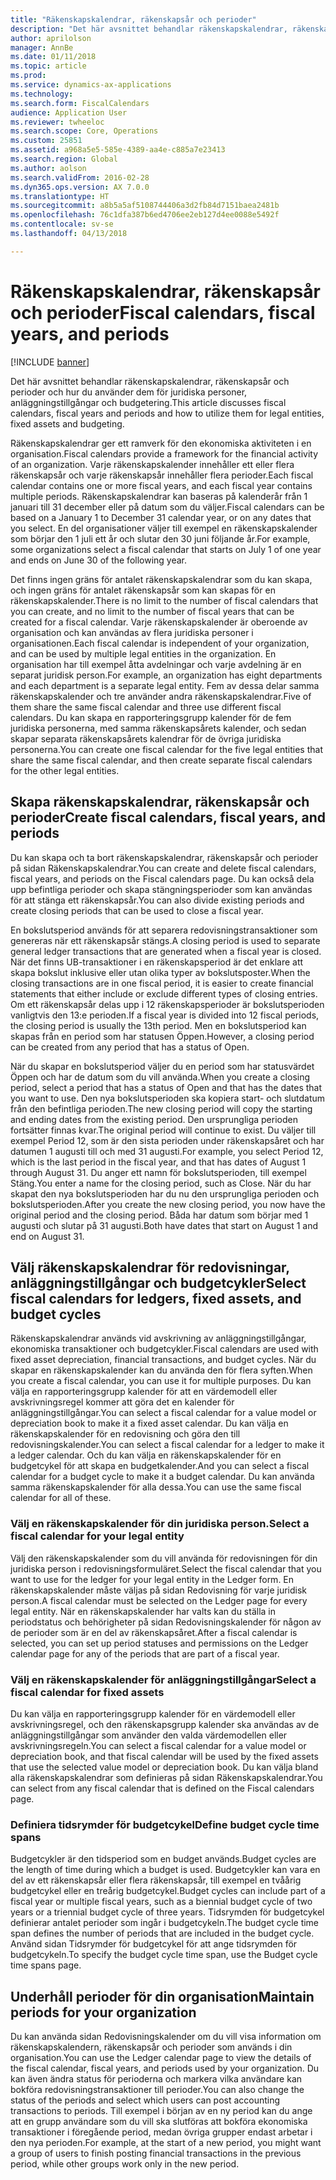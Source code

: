 ```yaml
---
title: "Räkenskapskalendrar, räkenskapsår och perioder"
description: "Det här avsnittet behandlar räkenskapskalendrar, räkenskapsår och perioder och hur du använder dem för juridiska personer, anläggningstillgångar och budgetering."
author: aprilolson
manager: AnnBe
ms.date: 01/11/2018
ms.topic: article
ms.prod: 
ms.service: dynamics-ax-applications
ms.technology: 
ms.search.form: FiscalCalendars
audience: Application User
ms.reviewer: twheeloc
ms.search.scope: Core, Operations
ms.custom: 25851
ms.assetid: a968a5e5-585e-4389-aa4e-c885a7e23413
ms.search.region: Global
ms.author: aolson
ms.search.validFrom: 2016-02-28
ms.dyn365.ops.version: AX 7.0.0
ms.translationtype: HT
ms.sourcegitcommit: a8b5a5af5108744406a3d2fb84d7151baea2481b
ms.openlocfilehash: 76c1dfa387b6ed4706ee2eb127d4ee0088e5492f
ms.contentlocale: sv-se
ms.lasthandoff: 04/13/2018

---
```


# <a name="fiscal-calendars-fiscal-years-and-periods"></a><span data-ttu-id="bb616-103">Räkenskapskalendrar, räkenskapsår och perioder</span><span class="sxs-lookup"><span data-stu-id="bb616-103">Fiscal calendars, fiscal years, and periods</span></span>

[!INCLUDE [banner](../includes/banner.md)]

<span data-ttu-id="bb616-104">Det här avsnittet behandlar räkenskapskalendrar, räkenskapsår och perioder och hur du använder dem för juridiska personer, anläggningstillgångar och budgetering.</span><span class="sxs-lookup"><span data-stu-id="bb616-104">This article discusses fiscal calendars, fiscal years and periods and how to utilize them for legal entities, fixed assets and budgeting.</span></span>

<span data-ttu-id="bb616-105">Räkenskapskalendrar ger ett ramverk för den ekonomiska aktiviteten i en organisation.</span><span class="sxs-lookup"><span data-stu-id="bb616-105">Fiscal calendars provide a framework for the financial activity of an organization.</span></span> <span data-ttu-id="bb616-106">Varje räkenskapskalender innehåller ett eller flera räkenskapsår och varje räkenskapsår innehåller flera perioder.</span><span class="sxs-lookup"><span data-stu-id="bb616-106">Each fiscal calendar contains one or more fiscal years, and each fiscal year contains multiple periods.</span></span> <span data-ttu-id="bb616-107">Räkenskapskalendrar kan baseras på kalenderår från 1 januari till 31 december eller på datum som du väljer.</span><span class="sxs-lookup"><span data-stu-id="bb616-107">Fiscal calendars can be based on a January 1 to December 31 calendar year, or on any dates that you select.</span></span> <span data-ttu-id="bb616-108">En del organisationer väljer till exempel en räkenskapskalender som börjar den 1 juli ett år och slutar den 30 juni följande år.</span><span class="sxs-lookup"><span data-stu-id="bb616-108">For example, some organizations select a fiscal calendar that starts on July 1 of one year and ends on June 30 of the following year.</span></span> 

<span data-ttu-id="bb616-109">Det finns ingen gräns för antalet räkenskapskalendrar som du kan skapa, och ingen gräns för antalet räkenskapsår som kan skapas för en räkenskapskalender.</span><span class="sxs-lookup"><span data-stu-id="bb616-109">There is no limit to the number of fiscal calendars that you can create, and no limit to the number of fiscal years that can be created for a fiscal calendar.</span></span> <span data-ttu-id="bb616-110">Varje räkenskapskalender är oberoende av organisation och kan användas av flera juridiska personer i organisationen.</span><span class="sxs-lookup"><span data-stu-id="bb616-110">Each fiscal calendar is independent of your organization, and can be used by multiple legal entities in the organization.</span></span> <span data-ttu-id="bb616-111">En organisation har till exempel åtta avdelningar och varje avdelning är en separat juridisk person.</span><span class="sxs-lookup"><span data-stu-id="bb616-111">For example, an organization has eight departments and each department is a separate legal entity.</span></span> <span data-ttu-id="bb616-112">Fem av dessa delar samma räkenskapskalender och tre använder andra räkenskapskalendrar.</span><span class="sxs-lookup"><span data-stu-id="bb616-112">Five of them share the same fiscal calendar and three use different fiscal calendars.</span></span> <span data-ttu-id="bb616-113">Du kan skapa en rapporteringsgrupp kalender för de fem juridiska personerna, med samma räkenskapsårets kalender, och sedan skapar separata räkenskapsårets kalendrar för de övriga juridiska personerna.</span><span class="sxs-lookup"><span data-stu-id="bb616-113">You can create one fiscal calendar for the five legal entities that share the same fiscal calendar, and then create separate fiscal calendars for the other legal entities.</span></span>

## <a name="create-fiscal-calendars-fiscal-years-and-periods"></a><span data-ttu-id="bb616-114">Skapa räkenskapskalendrar, räkenskapsår och perioder</span><span class="sxs-lookup"><span data-stu-id="bb616-114">Create fiscal calendars, fiscal years, and periods</span></span>
<span data-ttu-id="bb616-115">Du kan skapa och ta bort räkenskapskalendrar, räkenskapsår och perioder på sidan Räkenskapskalendrar.</span><span class="sxs-lookup"><span data-stu-id="bb616-115">You can create and delete fiscal calendars, fiscal years, and periods on the Fiscal calendars page.</span></span> <span data-ttu-id="bb616-116">Du kan också dela upp befintliga perioder och skapa stängningsperioder som kan användas för att stänga ett räkenskapsår.</span><span class="sxs-lookup"><span data-stu-id="bb616-116">You can also divide existing periods and create closing periods that can be used to close a fiscal year.</span></span> 

<span data-ttu-id="bb616-117">En bokslutsperiod används för att separera redovisningstransaktioner som genereras när ett räkenskapsår stängs.</span><span class="sxs-lookup"><span data-stu-id="bb616-117">A closing period is used to separate general ledger transactions that are generated when a fiscal year is closed.</span></span> <span data-ttu-id="bb616-118">När det finns UB-transaktioner i en räkenskapsperiod är det enklare att skapa bokslut inklusive eller utan olika typer av bokslutsposter.</span><span class="sxs-lookup"><span data-stu-id="bb616-118">When the closing transactions are in one fiscal period, it is easier to create financial statements that either include or exclude different types of closing entries.</span></span> <span data-ttu-id="bb616-119">Om ett räkenskapsår delas upp i 12 räkenskapsperioder är bokslutsperioden vanligtvis den 13:e perioden.</span><span class="sxs-lookup"><span data-stu-id="bb616-119">If a fiscal year is divided into 12 fiscal periods, the closing period is usually the 13th period.</span></span> <span data-ttu-id="bb616-120">Men en bokslutsperiod kan skapas från en period som har statusen Öppen.</span><span class="sxs-lookup"><span data-stu-id="bb616-120">However, a closing period can be created from any period that has a status of Open.</span></span> 

<span data-ttu-id="bb616-121">När du skapar en bokslutsperiod väljer du en period som har statusvärdet Öppen och har de datum som du vill använda.</span><span class="sxs-lookup"><span data-stu-id="bb616-121">When you create a closing period, select a period that has a status of Open and that has the dates that you want to use.</span></span> <span data-ttu-id="bb616-122">Den nya bokslutsperioden ska kopiera start- och slutdatum från den befintliga perioden.</span><span class="sxs-lookup"><span data-stu-id="bb616-122">The new closing period will copy the starting and ending dates from the existing period.</span></span> <span data-ttu-id="bb616-123">Den ursprungliga perioden fortsätter finnas kvar.</span><span class="sxs-lookup"><span data-stu-id="bb616-123">The original period will continue to exist.</span></span> <span data-ttu-id="bb616-124">Du väljer till exempel Period 12, som är den sista perioden under räkenskapsåret och har datumen 1 augusti till och med 31 augusti.</span><span class="sxs-lookup"><span data-stu-id="bb616-124">For example, you select Period 12, which is the last period in the fiscal year, and that has dates of August 1 through August 31.</span></span> <span data-ttu-id="bb616-125">Du anger ett namn för bokslutsperioden, till exempel Stäng.</span><span class="sxs-lookup"><span data-stu-id="bb616-125">You enter a name for the closing period, such as Close.</span></span> <span data-ttu-id="bb616-126">När du har skapat den nya bokslutsperioden har du nu den ursprungliga perioden och bokslutsperioden.</span><span class="sxs-lookup"><span data-stu-id="bb616-126">After you create the new closing period, you now have the original period and the closing period.</span></span> <span data-ttu-id="bb616-127">Båda har datum som börjar med 1 augusti och slutar på 31 augusti.</span><span class="sxs-lookup"><span data-stu-id="bb616-127">Both have dates that start on August 1 and end on August 31.</span></span>

## <a name="select-fiscal-calendars-for-ledgers-fixed-assets-and-budget-cycles"></a><span data-ttu-id="bb616-128">Välj räkenskapskalendrar för redovisningar, anläggningstillgångar och budgetcykler</span><span class="sxs-lookup"><span data-stu-id="bb616-128">Select fiscal calendars for ledgers, fixed assets, and budget cycles</span></span>
<span data-ttu-id="bb616-129">Räkenskapskalendrar används vid avskrivning av anläggningstillgångar, ekonomiska transaktioner och budgetcykler.</span><span class="sxs-lookup"><span data-stu-id="bb616-129">Fiscal calendars are used with fixed asset depreciation, financial transactions, and budget cycles.</span></span> <span data-ttu-id="bb616-130">När du skapar en räkenskapskalender kan du använda den för flera syften.</span><span class="sxs-lookup"><span data-stu-id="bb616-130">When you create a fiscal calendar, you can use it for multiple purposes.</span></span> <span data-ttu-id="bb616-131">Du kan välja en rapporteringsgrupp kalender för att en värdemodell eller avskrivningsregel kommer att göra det en kalender för anläggningstillgångar.</span><span class="sxs-lookup"><span data-stu-id="bb616-131">You can select a fiscal calendar for a value model or depreciation book to make it a fixed asset calendar.</span></span> <span data-ttu-id="bb616-132">Du kan välja en räkenskapskalender för en redovisning och göra den till redovisningskalender.</span><span class="sxs-lookup"><span data-stu-id="bb616-132">You can select a fiscal calendar for a ledger to make it a ledger calendar.</span></span> <span data-ttu-id="bb616-133">Och du kan välja en räkenskapskalender för en budgetcykel för att skapa en budgetkalender.</span><span class="sxs-lookup"><span data-stu-id="bb616-133">And you can select a fiscal calendar for a budget cycle to make it a budget calendar.</span></span> <span data-ttu-id="bb616-134">Du kan använda samma räkenskapskalender för alla dessa.</span><span class="sxs-lookup"><span data-stu-id="bb616-134">You can use the same fiscal calendar for all of these.</span></span>

### <a name="select-a-fiscal-calendar-for-your-legal-entity"></a><span data-ttu-id="bb616-135">Välj en räkenskapskalender för din juridiska person.</span><span class="sxs-lookup"><span data-stu-id="bb616-135">Select a fiscal calendar for your legal entity</span></span>

<span data-ttu-id="bb616-136">Välj den räkenskapskalender som du vill använda för redovisningen för din juridiska person i redovisningsformuläret.</span><span class="sxs-lookup"><span data-stu-id="bb616-136">Select the fiscal calendar that you want to use for the ledger for your legal entity in the Ledger form.</span></span> <span data-ttu-id="bb616-137">En räkenskapskalender måste väljas på sidan Redovisning för varje juridisk person.</span><span class="sxs-lookup"><span data-stu-id="bb616-137">A fiscal calendar must be selected on the Ledger page for every legal entity.</span></span> <span data-ttu-id="bb616-138">När en räkenskapskalender har valts kan du ställa in periodstatus och behörigheter på sidan Redovisningskalender för någon av de perioder som är en del av räkenskapsåret.</span><span class="sxs-lookup"><span data-stu-id="bb616-138">After a fiscal calendar is selected, you can set up period statuses and permissions on the Ledger calendar page for any of the periods that are part of a fiscal year.</span></span>

### <a name="select-a-fiscal-calendar-for-fixed-assets"></a><span data-ttu-id="bb616-139">Välj en räkenskapskalender för anläggningstillgångar</span><span class="sxs-lookup"><span data-stu-id="bb616-139">Select a fiscal calendar for fixed assets</span></span>

<span data-ttu-id="bb616-140">Du kan välja en rapporteringsgrupp kalender för en värdemodell eller avskrivningsregel, och den räkenskapsgrupp kalender ska användas av de anläggningstillgångar som använder den valda värdemodellen eller avskrivningsregeln.</span><span class="sxs-lookup"><span data-stu-id="bb616-140">You can select a fiscal calendar for a value model or depreciation book, and that fiscal calendar will be used by the fixed assets that use the selected value model or depreciation book.</span></span> <span data-ttu-id="bb616-141">Du kan välja bland alla räkenskapskalendrar som definieras på sidan Räkenskapskalendrar.</span><span class="sxs-lookup"><span data-stu-id="bb616-141">You can select from any fiscal calendar that is defined on the Fiscal calendars page.</span></span>

### <a name="define-budget-cycle-time-spans"></a><span data-ttu-id="bb616-142">Definiera tidsrymder för budgetcykel</span><span class="sxs-lookup"><span data-stu-id="bb616-142">Define budget cycle time spans</span></span>

<span data-ttu-id="bb616-143">Budgetcykler är den tidsperiod som en budget används.</span><span class="sxs-lookup"><span data-stu-id="bb616-143">Budget cycles are the length of time during which a budget is used.</span></span> <span data-ttu-id="bb616-144">Budgetcykler kan vara en del av ett räkenskapsår eller flera räkenskapsår, till exempel en tvåårig budgetcykel eller en treårig budgetcykel.</span><span class="sxs-lookup"><span data-stu-id="bb616-144">Budget cycles can include part of a fiscal year or multiple fiscal years, such as a biennial budget cycle of two years or a triennial budget cycle of three years.</span></span> <span data-ttu-id="bb616-145">Tidsrymden för budgetcykel definierar antalet perioder som ingår i budgetcykeln.</span><span class="sxs-lookup"><span data-stu-id="bb616-145">The budget cycle time span defines the number of periods that are included in the budget cycle.</span></span> <span data-ttu-id="bb616-146">Använd sidan Tidsrymder för budgetcykel för att ange tidsrymden för budgetcykeln.</span><span class="sxs-lookup"><span data-stu-id="bb616-146">To specify the budget cycle time span, use the Budget cycle time spans page.</span></span>

## <a name="maintain-periods-for-your-organization"></a><span data-ttu-id="bb616-147">Underhåll perioder för din organisation</span><span class="sxs-lookup"><span data-stu-id="bb616-147">Maintain periods for your organization</span></span>
<span data-ttu-id="bb616-148">Du kan använda sidan Redovisningskalender om du vill visa information om räkenskapskalendern, räkenskapsår och perioder som används i din organisation.</span><span class="sxs-lookup"><span data-stu-id="bb616-148">You can use the Ledger calendar page to view the details of the fiscal calendar, fiscal years, and periods used by your organization.</span></span> <span data-ttu-id="bb616-149">Du kan även ändra status för perioderna och markera vilka användare kan bokföra redovisningstransaktioner till perioder.</span><span class="sxs-lookup"><span data-stu-id="bb616-149">You can also change the status of the periods and select which users can post accounting transactions to periods.</span></span> <span data-ttu-id="bb616-150">Till exempel i början av en ny period kan du ange att en grupp användare som du vill ska slutföras att bokföra ekonomiska transaktioner i föregående period, medan övriga grupper endast arbetar i den nya perioden.</span><span class="sxs-lookup"><span data-stu-id="bb616-150">For example, at the start of a new period, you might want a group of users to finish posting financial transactions in the previous period, while other groups work only in the new period.</span></span>






